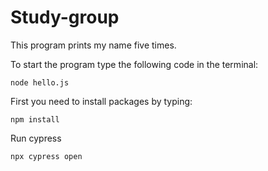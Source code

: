 # Study-group

This program prints my name five times.


To start the program type the following code in the terminal:
``` 
node hello.js
```
First you need to install packages by typing:
```
npm install
```
Run cypress
```
npx cypress open
```
